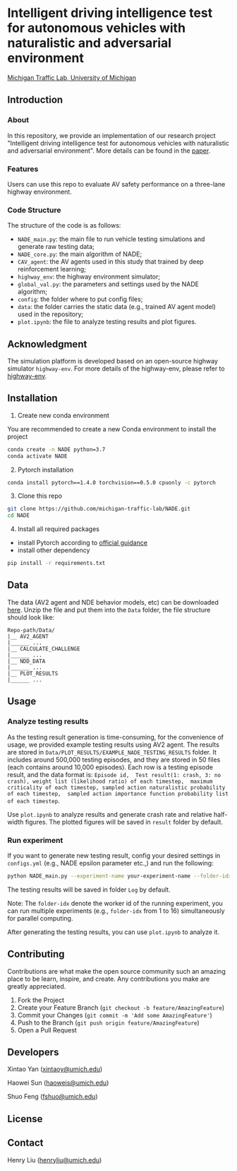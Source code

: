# Intelligent driving intelligence test for autonomous vehicles with naturalistic and adversarial environment

[Michigan Traffic Lab, University of Michigan](https://traffic.engin.umich.edu/)

## Introduction

### About

In this repository, we provide an implementation of our research project 
"Intelligent driving intelligence test for autonomous vehicles 
with naturalistic and adversarial environment". More details 
can be found in the [paper](https://www.nature.com/articles/s41467-021-21007-8).

### Features

Users can use this repo to evaluate AV safety performance on a three-lane highway environment.

### Code Structure

The structure of the code is as follows:

- `NADE_main.py`: the main file to run vehicle testing simulations and generate raw testing data;
- `NADE_core.py`: the main algorithm of NADE;
- `CAV_agent`: the AV agents used in this study that trained by deep reinforcement learning;
- `highway_env`: the highway environment simulator;
- `global_val.py`: the parameters and settings used by the NADE algorithm;
- `config`: the folder where to put config files;
- `data`: the folder carries the static data (e.g., trained AV agent model) used in the repository;
- `plot.ipynb`: the file to analyze testing results and plot figures.


## Acknowledgment

The simulation platform is developed based on an open-source highway simulator `highway-env`. 
For more details of the highway-env, please refer to [highway-env](https://github.com/eleurent/highway-env).


## Installation

1. Create new conda environment

You are recommended to create a new Conda environment to install the project

```bash
conda create -n NADE python=3.7
conda activate NADE
```

2. Pytorch installation

```bash
conda install pytorch==1.4.0 torchvision==0.5.0 cpuonly -c pytorch
```

3. Clone this repo
```bash
git clone https://github.com/michigan-traffic-lab/NADE.git
cd NADE
```

4. Install all required packages
- install Pytorch according to [official guidance](https://pytorch.org/) 
- install other dependency
```bash
pip install -r requirements.txt
```

## Data

The data (AV2 agent and NDE behavior models, etc) can be downloaded [here](https://intelligent-driving-intelligence-test-for-av-with-nade.s3.amazonaws.com/NADE-data.zip).
Unzip the file and put them into the `Data` folder, the file structure should look like:
```
Repo-path/Data/
|__ AV2_AGENT
|______ ...
|__ CALCULATE_CHALLENGE
|______ ...
|__ NDD_DATA
|______ ...
|__ PLOT_RESULTS
|______ ...
```

## Usage

### Analyze testing results

As the testing result generation is time-consuming, 
for the convenience of usage, we provided example testing results using AV2 agent. The results
are stored in `Data/PLOT_RESULTS/EXAMPLE_NADE_TESTING_RESULTS` folder. It includes around 
500,000 testing episodes, and they are stored in 50 files (each contains around 10,000 episodes).
Each row is a testing episode result, and the data format is:
`Episode id, 
Test result(1: crash, 3: no crash), weight list (likelihood ratio) of each timestep, 
maximum criticality of each timestep, sampled action naturalistic probability of each timestep, 
sampled action importance function probability list of each timestep`.

Use `plot.ipynb` to analyze results and generate crash rate and relative half-width figures. The
plotted figures will be saved in `result` folder by default.

### Run experiment

If you want to generate new testing result, config your desired settings in `configs.yml` (e.g., 
NADE epsilon parameter etc.,) and run the following:

```bash
python NADE_main.py --experiment-name your-experiment-name --folder-idx 1
```
The testing results will be saved in folder `Log` by default.

Note: The `folder-idx` denote the worker id of the running experiment, you can
run multiple experiments (e.g., `folder-idx` from 1 to 16) simultaneously for
parallel computing.

After generating the testing results, you can use `plot.ipynb` to analyze it.  

## Contributing

Contributions are what make the open source community such an amazing place to be learn, inspire, and create. Any contributions you make are greatly appreciated.

1. Fork the Project
2. Create your Feature Branch (`git checkout -b feature/AmazingFeature`)
3. Commit your Changes (`git commit -m 'Add some AmazingFeature'`)
4. Push to the Branch (`git push origin feature/AmazingFeature`)
5. Open a Pull Request

## Developers

Xintao Yan (xintaoy@umich.edu)

Haowei Sun (haoweis@umich.edu)

Shuo Feng (fshuo@umich.edu)

## License

## Contact

Henry Liu (henryliu@umich.edu)

